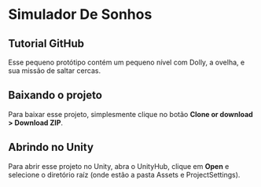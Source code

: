 # Simulador De Sonhos

## Tutorial GitHub

Esse pequeno protótipo contém um pequeno nível com Dolly, a ovelha, e sua missão de saltar cercas. 


## Baixando o projeto

Para baixar esse projeto, simplesmente clique no botão **Clone or download > Download ZIP**.

## Abrindo no Unity

Para abrir esse projeto no Unity, abra o UnityHub, clique em **Open** e selecione o diretório raíz (onde estão a pasta Assets e ProjectSettings).
